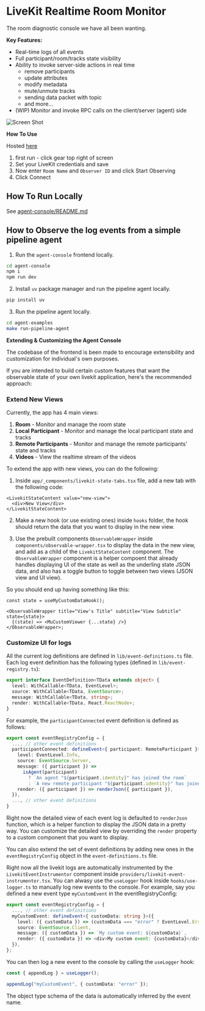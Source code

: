 # LiveKit Realtime Room Monitor

The room diagnostic console we have all been wanting.

**Key Features:**

- Real-time logs of all events
- Full participant/room/tracks state visibility
- Ability to invoke server-side actions in real time
  - remove participants
  - update attributes
  - modify metadata
  - mute/unmute tracks
  - sending data packet with topic
  - and more...
- (WIP) Monitor and invoke RPC calls on the client/server (agent) side

![Screen Shot](res/realtime-room-console.gif)

**How To Use**

Hosted [here](https://v0-webq-gt7ld1dd0st.vercel.app/)

1. first run - click gear top right of screen
2. Set your LiveKit credentials and save
3. Now enter `Room Name` and `Observer ID` and click Start Observing
4. Click Connect

## How To Run Locally

See [agent-console/README.md](./agent-console/README.md)

## How to Observe the log events from a simple pipeline agent

1. Run the `agent-console` frontend locally.

```bash
cd agent-console
npm i
npm run dev
```

2. Install `uv` package manager and run the pipeline agent locally.

```bash
pip install uv
```

3. Run the pipeline agent locally.

```bash
cd agent-examples
make run-pipeline-agent
```

**Extending & Customizing the Agent Console**

The codebase of the frontend is been made to encourage extensibility and customization for individual's own purposes.

If you are intended to build certain custom features that want the observable state of your own livekit application, here's the recommended approach:

### Extend New Views

Currently, the app has 4 main views:

1. **Room** - Monitor and manage the room state
2. **Local Participant** - Monitor and manage the local participant state and tracks
3. **Remote Participants** - Monitor and manage the remote participants' state and tracks
4. **Videos** - View the realtime stream of the videos

To extend the app with new views, you can do the following:

1. Inside `app/_components/livekit-state-tabs.tsx` file, add a new tab with the following code:

```tsx
<LivekitStateContent value="new-view">
  <div>New View</div>
</LivekitStateContent>
```

2. Make a new hook (or use existing ones) inside `hooks` folder, the hook should return the data that you want to display in the new view.

3. Use the prebuilt components `ObservableWrapper` inside `components/observable-wrapper.tsx` to display the data in the new view, and add as a child of the `LivekitStateContent` component. The `ObservableWrapper` component is a helper compoent that already handles displaying UI of the state as well as the underling state JSON data, and also has a toggle button to toggle between two views (JSON view and UI view).

So you should end up having something like this:

```tsx
const state = useMyCustomDataHook();

<ObservableWrapper title="View's Title" subtitle="View Subtitle" state={state}>
  {(state) => <MuCustomViewer {...state} />}
</ObservableWrapper>;
```

### Customize UI for logs

All the current log definitions are defined in `lib/event-definitions.ts` file. Each log event definition has the following types (defined in `lib/event-registry.ts`):

```ts
export interface EventDefinition<TData extends object> {
  level: WithCallable<TData, EventLevel>;
  source: WithCallable<TData, EventSource>;
  message: WithCallable<TData, string>;
  render: WithCallable<TData, React.ReactNode>;
}
```

For example, the `participantConnected` event definition is defined as follows:

```ts
export const eventRegistryConfig = {
  ..., // other event definitions
  participantConnected: defineEvent<{ participant: RemoteParticipant }>({
    level: EventLevel.Info,
    source: EventSource.Server,
    message: ({ participant }) =>
      isAgent(participant)
        ? `An agent "${participant.identity}" has joined the room`
        : `A new remote participant "${participant.identity}" has joined the room`,
    render: ({ participant }) => renderJson({ participant }),
  }),
  ..., // other event definitions
}
```

Right now the detailed view of each event log is defaulted to `renderJson` function, which is a helper function to display the JSON data in a pretty way. You can customize the detailed view by overriding the `render` property to a custom component that you want to display.

You can also extend the set of event definitions by adding new ones in the `eventRegistryConfig` object in the `event-definitions.ts` file.

Right now all the livekit logs are automatically instrumented by the `LivekitEventInstrumentor` component inside `providers/livekit-event-instrumentor.tsx`. You can alwasy use the `useLogger` hook inside `hooks/use-logger.ts` to manually log new events to the console. For example, say you defined a new event type `myCustomEvent` in the eventRegistryConfig:

```ts
export const eventRegistryConfig = {
  ..., // other event definitions
  myCustomEvent: defineEvent<{ customData: string }>({
    level: ({ customData }) => (customData === "error" ? EventLevel.Error : EventLevel.Info),
    source: EventSource.Client,
    message: ({ customData }) => `My custom event: ${customData}`,
    render: ({ customData }) => <div>My custom event: {customData}</div>,
  }),
};
```

You can then log a new event to the console by calling the `useLogger` hook:

```ts
const { appendLog } = useLogger();

appendLog("myCustomEvent", { customData: "error" });
```

The object type schema of the data is automatically inferred by the event name.
